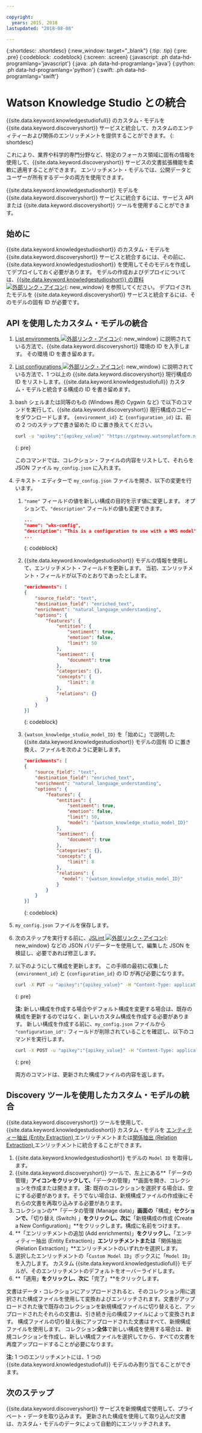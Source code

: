 ```yaml
---

copyright:
  years: 2015, 2018
lastupdated: "2018-08-08"

---
```


{:shortdesc: .shortdesc}
{:new_window: target="_blank"}
{:tip: .tip}
{:pre: .pre}
{:codeblock: .codeblock}
{:screen: .screen}
{:javascript: .ph data-hd-programlang='javascript'}
{:java: .ph data-hd-programlang='java'}
{:python: .ph data-hd-programlang='python'}
{:swift: .ph data-hd-programlang='swift'}

# Watson Knowledge Studio との統合

{{site.data.keyword.knowledgestudiofull}} のカスタム・モデルを {{site.data.keyword.discoveryshort}} サービスと統合して、カスタムのエンティティーおよび関係のエンリッチメントを提供することができます。
{: shortdesc}

これにより、業界や科学的専門分野など、特定のフォーカス領域に固有の情報を使用して、{{site.data.keyword.discoveryshort}} サービスの文書拡張機能を柔軟に適用することができます。 エンリッチメント・モデルでは、公開データとユーザーが所有するデータの両方を使用できます。

{{site.data.keyword.knowledgestudioshort}} モデルを {{site.data.keyword.discoveryshort}} サービスに統合するには、サービス API または {{site.data.keyword.discoveryshort}} ツールを使用することができます。

## 始めに

{{site.data.keyword.knowledgestudioshort}} のカスタム・モデルを {{site.data.keyword.discoveryshort}} サービスと統合するには、その前に、{{site.data.keyword.knowledgestudioshort}} を使用してそのモデルを作成してデプロイしておく必要があります。 モデルの作成およびデプロイについては、[{{site.data.keyword.knowledgestudioshort}} の資料 ![外部リンク・アイコン](../../icons/launch-glyph.svg "外部リンク・アイコン")](https://console.bluemix.net/docs/services/knowledge-studio/tutorials-create-project.html#wks_tutintro){: new_window} を参照してください。 デプロイされたモデルを {{site.data.keyword.discoveryshort}} サービスと統合するには、そのモデルの固有 ID が必要です。

## API を使用したカスタム・モデルの統合

1.  [List environments ![外部リンク・アイコン](../../icons/launch-glyph.svg "外部リンク・アイコン")](https://www.ibm.com/watson/developercloud/discovery/api/v1/#list_environments){: new_window} に説明されている方法で、{{site.data.keyword.discoveryshort}} 環境の ID を入手します。 その環境 ID を書き留めます。
1.  [List configurations ![外部リンク・アイコン](../../icons/launch-glyph.svg "外部リンク・アイコン")](https://www.ibm.com/watson/developercloud/discovery/api/v1/#list_configurations){: new_window} に説明されている方法で、1 つ以上の {{site.data.keyword.discoveryshort}} 現行構成の ID をリストします。{{site.data.keyword.knowledgestudiofull}} カスタム・モデルと統合する構成の ID を書き留めます。
1.  bash シェルまたは同等のもの (Windows 用の Cygwin など) で以下のコマンドを実行して、{{site.data.keyword.discoveryshort}} 現行構成のコピーをダウンロードします。 `{environment_id}` と `{configuration_id}` は、前の 2 つのステップで書き留めた ID に置き換えてください。

    ```bash
    curl -u "apikey":"{apikey_value}" "https://gateway.watsonplatform.net/discovery/api/v1/environments/{environment_id}/configurations/{configuration_id}?version=2017-11-07" > my_config.json
    ```
    {: pre}

    このコマンドでは、コレクション・ファイルの内容をリストして、それらを JSON ファイル `my_config.json` に入れます。
1.  テキスト・エディターで `my_config.json` ファイルを開き、以下の変更を行います。
    1.  `"name"` フィールドの値を新しい構成の目的を示す値に変更します。 オプションで、`"description"` フィールドの値も変更できます。

        ```json
        ...
        "name": "wks-config",
        "description": "This is a configuration to use with a WKS model",
        ...
        ```
        {: codeblock}

    1.  {{site.data.keyword.knowledgestudioshort}} モデルの情報を使用して、エンリッチメント・フィールドを更新します。 当初、エンリッチメント・フィールドが以下のとおりであったとします。

        ```json
        "enrichments": [
        {
            "source_field": "text",
            "destination_field": "enriched_text",
            "enrichment": "natural_language_understanding",
            "options": {
                "features": {
                    "entities": {
                        "sentiment": true,
                        "emotion": false,
                        "limit": 50
                    },
                    "sentiment": {
                        "document": true
                    },
                    "categories": {},
                    "concepts": {
                        "limit": 8
                    },
                    "relations": {}
                }
            }
        }]
        ```
        {: codeblock}

    1.  `{watson_knowledge_studio_model_ID}` を「始めに」で説明した {{site.data.keyword.knowledgestudioshort}} モデルの固有 ID に置き換え、ファイルを次のように更新します。

        ```json
        "enrichments": [
        {
            "source_field": "text",
            "destination_field": "enriched_text",
            "enrichment": "natural_language_understanding",
            "options": {
                "features": {
                    "entities": {
                        "sentiment": true,
                        "emotion": false,
                        "limit": 50,
                        "model": "{watson_knowledge_studio_model_ID}"
                    },
                    "sentiment": {
                        "document": true
                    },
                    "categories": {},
                    "concepts": {
                        "limit": 8
                    },
                    "relations": {
                      "model": "{watson_knowledge_studio_model_ID}"
                    }
                }
            }
        }]
        ```
        {: codeblock}

1.  `my_config.json` ファイルを保存します。
1.  次のステップを実行する前に、[JSLint ![外部リンク・アイコン](../../icons/launch-glyph.svg "外部リンク・アイコン")](http://jslint.com){: new_window} などの JSON バリデーターを使用して、編集した JSON を検証し、必要であれば修正します。
1.  以下のようにして構成を更新します。 この手順の最初に収集した `{environment_id}` と `{configuration_id}` の ID が再び必要になります。

    ```bash
    curl -X PUT -u "apikey":"{apikey_value}" -H "Content-Type: application/json" -d @my_config.json "https://gateway.watsonplatform.net/discovery/api/v1/environments/{environment_id}/configurations/{configuration_id}?version=2017-11-07"
    ```
    {: pre}

    **注:** 新しい構成を作成する場合やデフォルト構成を変更する場合は、既存の構成を更新するのではなく、新しいカスタム構成を作成する必要があります。 新しい構成を作成する前に、`my_config.json` ファイルから `"configuration_id":` フィールドが削除されていることを確認し、以下のコマンドを実行します。

    ```bash
    curl -X POST -u "apikey":"{apikey_value}" -H "Content-Type: application/json" -d @my_config.json "https://gateway.watsonplatform.net/discovery/api/v1/environments/{environment_id}/configurations?version=2017-11-07"
    ```
    {: pre}

    両方のコマンドは、更新された構成ファイルの内容を返します。

## Discovery ツールを使用したカスタム・モデルの統合

{{site.data.keyword.discoveryshort}} ツールを使用して、{{site.data.keyword.knowledgestudioshort}} カスタム・モデルを [エンティティー抽出 (Entity Extraction) ](/docs/services/discovery/building.html#entity-extraction)エンリッチメントまたは[関係抽出 (Relation Extraction) ](/docs/services/discovery/building.html#relation-extraction)エンリッチメントに統合することができます。

1. {{site.data.keyword.knowledgestudioshort}} モデルの `Model ID` を取得します。
1. {{site.data.keyword.discoveryshort}} ツールで、左上にある**「データの管理」**アイコンをクリックして、**「データの管理」**画面を開き、コレクションを作成または開きます。
**注:** 既存のコレクションを選択する場合は、空にする必要があります。そうでない場合は、新規構成ファイルの作成後にそれらの文書を再取り込みする必要があります。
1. コレクションの**「データの管理 (Manage data)」**画面の**「構成」**セクションで、**「切り替え (Switch) 」**をクリックし、次に**「新規構成の作成 (Create a New Configuration)」**をクリックします。構成に名前をつけます。 
1. **「エンリッチメントの追加 (Add enrichments)」**をクリックし、**「エンティティー抽出 (Entity Extraction)」**エンリッチメントまたは**「関係抽出 (Relation Extraction)」**エンリッチメントのいずれかを選択します。
1. 選択したエンリッチメントの「`Custom Model ID`」ボックスに「`Model ID`」を入力します。 カスタム {{site.data.keyword.knowledgestudiofull}} モデルが、そのエンリッチメントのデフォルトをオーバーライドします。 
1. **「適用」**をクリックし、次に**「完了」**をクリックします。

文書はデータ・コレクションにアップロードされると、そのコレクション用に選択された構成ファイルを使用して変換およびエンリッチされます。文書がアップロードされた後で既存のコレクションを新規構成ファイルに切り替えると、アップロードされたそれらの文書は、引き続き元の構成ファイルによって変換されます。 構成ファイルの切り替え後にアップロードされた文書はすべて、新規構成ファイルを使用します。 コレクション**全体**で新しい構成を使用する場合は、新規コレクションを作成し、新しい構成ファイルを選択してから、すべての文書を再度アップロードすることが必要になります。

**注:** 1 つのエンリッチメントには、1 つの {{site.data.keyword.knowledgestudiofull}} モデルのみ割り当てることができます。

## 次のステップ

{{site.data.keyword.discoveryshort}} サービスを新規構成で使用して、プライベート・データを取り込みます。 更新された構成を使用して取り込んだ文書は、カスタム・モデルのデータによって自動的にエンリッチされます。
